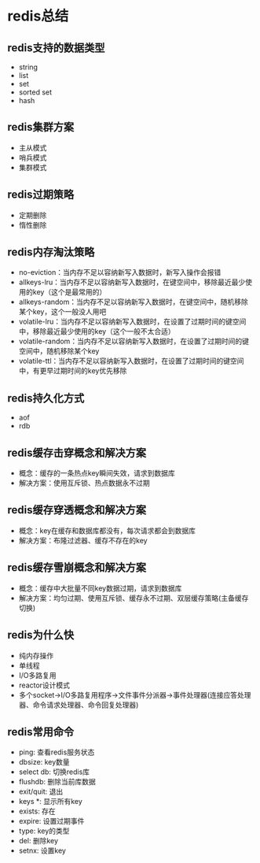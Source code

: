 # redis总结

## redis支持的数据类型
* string
* list
* set
* sorted set
* hash

## redis集群方案
* 主从模式
* 哨兵模式
* 集群模式

## redis过期策略
* 定期删除
* 惰性删除

## redis内存淘汰策略
* no-eviction：当内存不足以容纳新写入数据时，新写入操作会报错
* allkeys-lru：当内存不足以容纳新写入数据时，在键空间中，移除最近最少使用的key（这个是最常用的）
* allkeys-random：当内存不足以容纳新写入数据时，在键空间中，随机移除某个key，这个一般没人用吧
* volatile-lru：当内存不足以容纳新写入数据时，在设置了过期时间的键空间中，移除最近最少使用的key（这个一般不太合适）
* volatile-random：当内存不足以容纳新写入数据时，在设置了过期时间的键空间中，随机移除某个key
* volatile-ttl：当内存不足以容纳新写入数据时，在设置了过期时间的键空间中，有更早过期时间的key优先移除

## redis持久化方式
* aof
* rdb

## redis缓存击穿概念和解决方案
* 概念：缓存的一条热点key瞬间失效，请求到数据库
* 解决方案：使用互斥锁、热点数据永不过期

## redis缓存穿透概念和解决方案
* 概念：key在缓存和数据库都没有，每次请求都会到数据库
* 解决方案：布隆过滤器、缓存不存在的key

## redis缓存雪崩概念和解决方案
* 概念：缓存中大批量不同key数据过期，请求到数据库
* 解决方案：均匀过期、使用互斥锁、缓存永不过期、双层缓存策略(主备缓存切换) 

## redis为什么快
* 纯内存操作
* 单线程
* I/O多路复用
* reactor设计模式
* 多个socket->I/O多路复用程序->文件事件分派器->事件处理器(连接应答处理器、命令请求处理器、命令回复处理器)

## redis常用命令
* ping: 查看redis服务状态
* dbsize: key数量
* select db: 切换redis库
* flushdb: 删除当前库数据
* exit/quit: 退出
* keys *: 显示所有key
* exists: 存在
* expire: 设置过期事件
* type: key的类型
* del: 删除key
* setnx: 设置key
